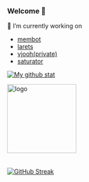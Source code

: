 ### Welcome 👋

🔭 I’m currently working on 
- [membot](https://github.com/Viste/memebot)
- [larets](https://github.com/Viste/larets)
- [vjooh(private)](private)
- [saturator](https://github.com/Viste/Saturator)

[![My github stat](https://github-readme-stats-git-masterrstaa-rickstaa.vercel.app/api?username=Viste&count_private=true&include_all_commits=true&show_icons=true&show_icons=true&theme=ambient_gradient&rank_icon=percentile&ring_color=75C3FD)](https://github.com/Viste)

<img src="https://github-profile-trophy.vercel.app/?username=Viste&theme=dark&column=7" alt="logo" height="160" align="center" style="margin: auto; margin-bottom: 20px;" /> 


[![GitHub Streak](https://streak-stats.demolab.com?user=Viste&theme=github-dark&hide_border=true&date_format=j%20M%5B%20Y%5D&mode=weekly)](https://www.githubwrapped.io/Viste)

<!--
**Viste/Viste** is a ✨ _special_ ✨ repository because its `README.md` (this file) appears on your GitHub profile.
